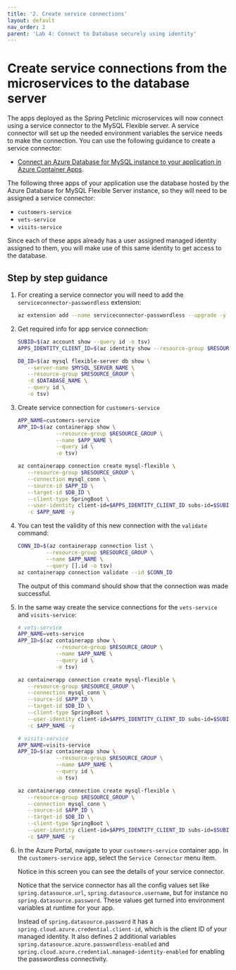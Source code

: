 ```yaml
---
title: '2. Create service connections'
layout: default
nav_order: 2
parent: 'Lab 4: Connect to Database securely using identity'
---
```


# Create service connections from the microservices to the database server

The apps deployed as the Spring Petclinic microservices will now connect using a service connector to the MySQL Flexible server. A service connector will set up the needed environment variables the service needs to make the connection. You can use the following guidance to create a service connector:

- [Connect an Azure Database for MySQL instance to your application in Azure Container Apps](https://learn.microsoft.com/azure/service-connector/quickstart-portal-container-apps?tabs=SMI).

The following three apps of your application use the database hosted by the Azure Database for MySQL Flexible Server instance, so they will need to be assigned a service connector:

- `customers-service`
- `vets-service`
- `visits-service`

Since each of these apps already has a user assigned managed identity assigned to them, you will make use of this same identity to get access to the database.

## Step by step guidance

1. For creating a service connector you will need to add the `serviceconnector-passwordless` extension:

   ```bash
   az extension add --name serviceconnector-passwordless --upgrade -y
   ```

1. Get required info for app service connection:

   ```bash
   SUBID=$(az account show --query id -o tsv)
   APPS_IDENTITY_CLIENT_ID=$(az identity show --resource-group $RESOURCE_GROUP --name $APPS_IDENTITY --query clientId --output tsv)

   DB_ID=$(az mysql flexible-server db show \
      --server-name $MYSQL_SERVER_NAME \
      --resource-group $RESOURCE_GROUP \
      -d $DATABASE_NAME \
      --query id \
      -o tsv)
   ```

1. Create service connection for `customers-service`

   ```bash
   APP_NAME=customers-service
   APP_ID=$(az containerapp show \
               --resource-group $RESOURCE_GROUP \
               --name $APP_NAME \
               --query id \
               -o tsv)

   az containerapp connection create mysql-flexible \
      --resource-group $RESOURCE_GROUP \
      --connection mysql_conn \
      --source-id $APP_ID \
      --target-id $DB_ID \
      --client-type SpringBoot \
      --user-identity client-id=$APPS_IDENTITY_CLIENT_ID subs-id=$SUBID mysql-identity-id=$ADMIN_IDENTITY_RESOURCE_ID user-object-id=$AAD_USER_ID \
      -c $APP_NAME -y
   ```

1. You can test the validity of this new connection with the `validate` command:

   ```bash
   CONN_ID=$(az containerapp connection list \
            --resource-group $RESOURCE_GROUP \
            --name $APP_NAME \
            --query [].id -o tsv)
   az containerapp connection validate --id $CONN_ID
   ```

   The output of this command should show that the connection was made successful.

1. In the same way create the service connections for the `vets-service` and `visits-service`:

   ```bash
   # vets-service
   APP_NAME=vets-service
   APP_ID=$(az containerapp show \
               --resource-group $RESOURCE_GROUP \
               --name $APP_NAME \
               --query id \
               -o tsv)

   az containerapp connection create mysql-flexible \
      --resource-group $RESOURCE_GROUP \
      --connection mysql_conn \
      --source-id $APP_ID \
      --target-id $DB_ID \
      --client-type SpringBoot \
      --user-identity client-id=$APPS_IDENTITY_CLIENT_ID subs-id=$SUBID mysql-identity-id=$ADMIN_IDENTITY_RESOURCE_ID user-object-id=$AAD_USER_ID \
      -c $APP_NAME -y

   # visits-service
   APP_NAME=visits-service
   APP_ID=$(az containerapp show \
               --resource-group $RESOURCE_GROUP \
               --name $APP_NAME \
               --query id \
               -o tsv)

   az containerapp connection create mysql-flexible \
      --resource-group $RESOURCE_GROUP \
      --connection mysql_conn \
      --source-id $APP_ID \
      --target-id $DB_ID \
      --client-type SpringBoot \
      --user-identity client-id=$APPS_IDENTITY_CLIENT_ID subs-id=$SUBID mysql-identity-id=$ADMIN_IDENTITY_RESOURCE_ID user-object-id=$AAD_USER_ID \
      -c $APP_NAME -y
   ```

1. In the Azure Portal, navigate to your `customers-service` container app. In the `customers-service` app, select the `Service Connector` menu item.

   Notice in this screen you can see the details of your service connector.

   Notice that the service connector has all the config values set like `spring.datasource.url`, `spring.datasource.username`, but for instance no `spring.datasource.password`. These values get turned into environment variables at runtime for your app.

   Instead of `spring.datasource.password` it has a `spring.cloud.azure.credential.client-id`, which is the client ID of your managed identity. It also defines 2 additional variables `spring.datasource.azure.passwordless-enabled` and `spring.cloud.azure.credential.managed-identity-enabled` for enabling the passwordless connectivity.
